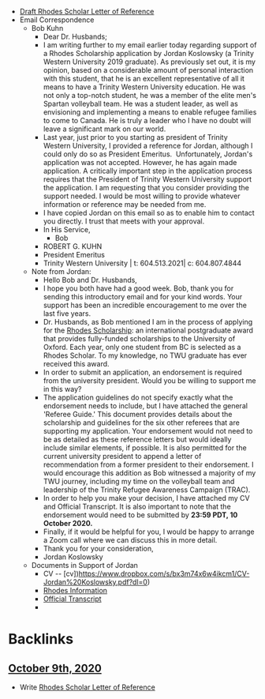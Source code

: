 - [Draft Rhodes Scholar Letter of Reference](<Draft Rhodes Scholar Letter of Reference.md>)
- Email Correspondence
    - Bob Kuhn
        - Dear Dr. Husbands;
        - I am writing further to my email earlier today regarding support of a Rhodes Scholarship application by Jordan Koslowsky (a Trinity Western University 2019 graduate). As previously set out, it is my opinion, based on a considerable amount of personal interaction with this student, that he is an excellent representative of all it means to have a Trinity Western University education. He was not only a top-notch student, he was a member of the elite men's Spartan volleyball team. He was a student leader, as well as envisioning and implementing a means to enable refugee families to come to Canada. He is truly a leader who I have no doubt will leave a significant mark on our world.
        - Last year, just prior to you starting as president of Trinity Western University, I provided a reference for Jordan, although I could only do so as President Emeritus.  Unfortunately, Jordan's application was not accepted. However, he has again made application. A critically important step in the application process requires that the President of Trinity Western University support the application. I am requesting that you consider providing the support needed. I would be most willing to provide whatever information or reference may be needed from me.
        - I have copied Jordan on this email so as to enable him to contact you directly. I trust that meets with your approval.
        - In His Service,
            - Bob
        - ROBERT G. KUHN
        - President Emeritus
        - Trinity Western University | t: 604.513.2021| c: 604.807.4844
    - Note from Jordan:
        - Hello Bob and Dr. Husbands,
        - I hope you both have had a good week. Bob, thank you for sending this introductory email and for your kind words. Your support has been an incredible encouragement to me over the last five years.
        - Dr. Husbands, as Bob mentioned I am in the process of applying for the [Rhodes Scholarship](https://www.rhodeshouse.ox.ac.uk/): an international postgraduate award that provides fully-funded scholarships to the University of Oxford. Each year, only one student from BC is selected as a Rhodes Scholar. To my knowledge, no TWU graduate has ever received this award.
        - In order to submit an application, an endorsement is required from the university president. Would you be willing to support me in this way?
        - The application guidelines do not specify exactly what the endorsement needs to include, but I have attached the general 'Referee Guide.' This document provides details about the scholarship and guidelines for the six other referees that are supporting my application. Your endorsement would not need to be as detailed as these reference letters but would ideally include similar elements, if possible. It is also permitted for the current university president to append a letter of recommendation from a former president to their endorsement. I would encourage this addition as Bob witnessed a majority of my TWU journey, including my time on the volleyball team and leadership of the Trinity Refugee Awareness Campaign (TRAC).
        - In order to help you make your decision, I have attached my CV and Official Transcript. It is also important to note that the endorsement would need to be submitted by **23:59 PDT, 10 October 2020.**
        - Finally, if it would be helpful for you, I would be happy to arrange a Zoom call where we can discuss this in more detail.
        - Thank you for your consideration,
        - Jordan Koslowsky
    - Documents in Support of Jordan
        - CV -- [cv])https://www.dropbox.com/s/bx3m74x6w4ikcm1/CV-Jordan%20Koslowsky.pdf?dl=0)
        - [Rhodes Information](https://www.dropbox.com/s/x2rostiz542u14e/Rhodes%20Referee%20Guide-2021.pdf?dl=0)
        - [Official Transcript](https://www.dropbox.com/s/2pkxwjugf2oadin/Official%20Transcript-Jordan%20Koslowsky.pdf?dl=0)
        - 

# Backlinks
## [October 9th, 2020](<October 9th, 2020.md>)
- Write [Rhodes Scholar Letter of Reference](<Rhodes Scholar Letter of Reference.md>)


